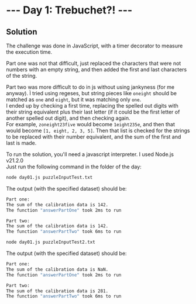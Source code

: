 # --- Day 1: Trebuchet?! ---

## Solution

The challenge was done in JavaScript, with a timer decorator to measure the execution time.

Part one was not that difficult, just replaced the characters that were not numbers with an empty string, and then added the first and last characters of the string.

Part two was more difficult to do in js without using jankyness (for me anyway). Ì tried using regeses, but string pieces like ```oneight``` should be matched as ```one``` and ```eight```, but it was matching only ```one```.  
I ended up by checking a first time, replacing the spelled out digits with their string equivalent plus their last letter (if it could be the first letter of another spelled out digit), and then checking again.  
For example, ```zoneight23five``` would become ```1eight235e```, and then that would become ```[1, eight, 2, 3, 5]```. Then that list is checked for the strings to be replaced with their number equivalent, and the sum of the first and last is made.

To run the solution, you'll need a javascript interpreter. I used Node.js v21.2.0  
Just run the following command in the folder of the day:

```zsh
node day01.js puzzleInputTest.txt
```

The output (with the specified dataset) should be:

```zsh
Part one:
The sum of the calibration data is 142.
The function "answerPartOne" took 2ms to run

Part two:
The sum of the calibration data is 142.
The function "answerPartTwo" took 6ms to run
```

```zsh
node day01.js puzzleInputTest2.txt
```

The output (with the specified dataset) should be:

```zsh
Part one:
The sum of the calibration data is NaN.
The function "answerPartOne" took 2ms to run

Part two:
The sum of the calibration data is 281.
The function "answerPartTwo" took 6ms to run
```
